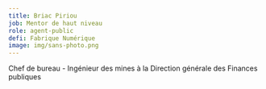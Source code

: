 ```yaml
---
title: Briac Piriou
job: Mentor de haut niveau
role: agent-public
defi: Fabrique Numérique
image: img/sans-photo.png
---
```

Chef de bureau - Ingénieur des mines à la Direction générale des Finances publiques